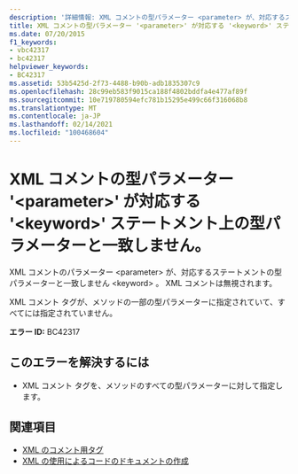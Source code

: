```yaml
---
description: '詳細情報: XML コメントの型パラメーター <parameter> が、対応するステートメントの型パラメーターと一致しません <keyword>'
title: XML コメントの型パラメーター '<parameter>' が対応する '<keyword>' ステートメント上の型パラメーターと一致しません。
ms.date: 07/20/2015
f1_keywords:
- vbc42317
- bc42317
helpviewer_keywords:
- BC42317
ms.assetid: 53b5425d-2f73-4488-b90b-adb1835307c9
ms.openlocfilehash: 28c99eb583f9015ca188f4802bddfa4e477af89f
ms.sourcegitcommit: 10e719780594efc781b15295e499c66f316068b8
ms.translationtype: MT
ms.contentlocale: ja-JP
ms.lasthandoff: 02/14/2021
ms.locfileid: "100468604"
---
```

# <a name="xml-comment-type-parameter-parameter-does-not-match-a-type-parameter-on-the-corresponding-keyword-statement"></a>XML コメントの型パラメーター '\<parameter>' が対応する '\<keyword>' ステートメント上の型パラメーターと一致しません。

XML コメントのパラメーター \<parameter> が、対応するステートメントの型パラメーターと一致しません \<keyword> 。 XML コメントは無視されます。  
  
 XML コメント タグが、メソッドの一部の型パラメーターに指定されていて、すべてには指定されていません。  
  
 **エラー ID:** BC42317  
  
## <a name="to-correct-this-error"></a>このエラーを解決するには  
  
- XML コメント タグを、メソッドのすべての型パラメーターに対して指定します。  
  
## <a name="see-also"></a>関連項目

- [XML のコメント用タグ](../language-reference/xmldoc/index.md)
- [XML の使用によるコードのドキュメントの作成](../programming-guide/program-structure/documenting-your-code-with-xml.md)
